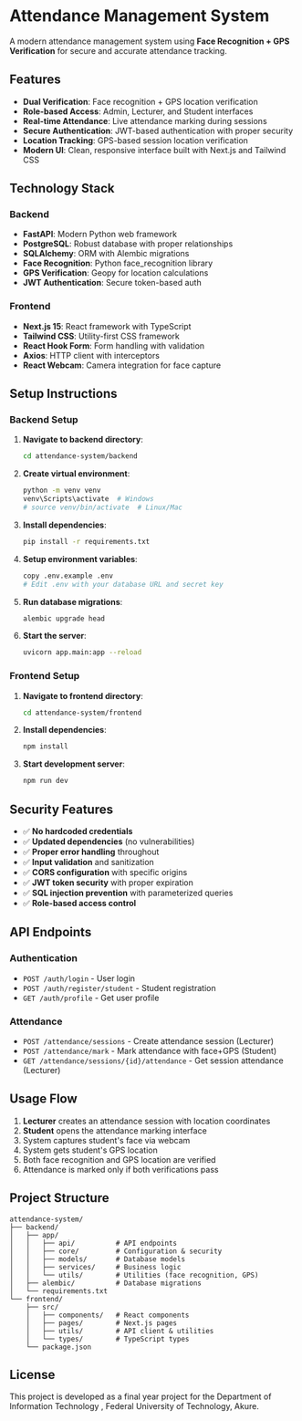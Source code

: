 # Attendance Management System

A modern attendance management system using **Face Recognition + GPS Verification** for secure and accurate attendance tracking.

## Features

- **Dual Verification**: Face recognition + GPS location verification
- **Role-based Access**: Admin, Lecturer, and Student interfaces
- **Real-time Attendance**: Live attendance marking during sessions
- **Secure Authentication**: JWT-based authentication with proper security
- **Location Tracking**: GPS-based session location verification
- **Modern UI**: Clean, responsive interface built with Next.js and Tailwind CSS

## Technology Stack

### Backend
- **FastAPI**: Modern Python web framework
- **PostgreSQL**: Robust database with proper relationships
- **SQLAlchemy**: ORM with Alembic migrations
- **Face Recognition**: Python face_recognition library
- **GPS Verification**: Geopy for location calculations
- **JWT Authentication**: Secure token-based auth

### Frontend
- **Next.js 15**: React framework with TypeScript
- **Tailwind CSS**: Utility-first CSS framework
- **React Hook Form**: Form handling with validation
- **Axios**: HTTP client with interceptors
- **React Webcam**: Camera integration for face capture

## Setup Instructions

### Backend Setup

1. **Navigate to backend directory**:
   ```bash
   cd attendance-system/backend
   ```

2. **Create virtual environment**:
   ```bash
   python -m venv venv
   venv\Scripts\activate  # Windows
   # source venv/bin/activate  # Linux/Mac
   ```

3. **Install dependencies**:
   ```bash
   pip install -r requirements.txt
   ```

4. **Setup environment variables**:
   ```bash
   copy .env.example .env
   # Edit .env with your database URL and secret key
   ```

5. **Run database migrations**:
   ```bash
   alembic upgrade head
   ```

6. **Start the server**:
   ```bash
   uvicorn app.main:app --reload
   ```

### Frontend Setup

1. **Navigate to frontend directory**:
   ```bash
   cd attendance-system/frontend
   ```

2. **Install dependencies**:
   ```bash
   npm install
   ```

3. **Start development server**:
   ```bash
   npm run dev
   ```

## Security Features

- ✅ **No hardcoded credentials**
- ✅ **Updated dependencies** (no vulnerabilities)
- ✅ **Proper error handling** throughout
- ✅ **Input validation** and sanitization
- ✅ **CORS configuration** with specific origins
- ✅ **JWT token security** with proper expiration
- ✅ **SQL injection prevention** with parameterized queries
- ✅ **Role-based access control**

## API Endpoints

### Authentication
- `POST /auth/login` - User login
- `POST /auth/register/student` - Student registration
- `GET /auth/profile` - Get user profile

### Attendance
- `POST /attendance/sessions` - Create attendance session (Lecturer)
- `POST /attendance/mark` - Mark attendance with face+GPS (Student)
- `GET /attendance/sessions/{id}/attendance` - Get session attendance (Lecturer)

## Usage Flow

1. **Lecturer** creates an attendance session with location coordinates
2. **Student** opens the attendance marking interface
3. System captures student's face via webcam
4. System gets student's GPS location
5. Both face recognition and GPS location are verified
6. Attendance is marked only if both verifications pass

## Project Structure

```
attendance-system/
├── backend/
│   ├── app/
│   │   ├── api/          # API endpoints
│   │   ├── core/         # Configuration & security
│   │   ├── models/       # Database models
│   │   ├── services/     # Business logic
│   │   └── utils/        # Utilities (face recognition, GPS)
│   ├── alembic/          # Database migrations
│   └── requirements.txt
└── frontend/
    ├── src/
    │   ├── components/   # React components
    │   ├── pages/        # Next.js pages
    │   ├── utils/        # API client & utilities
    │   └── types/        # TypeScript types
    └── package.json
```

## License

This project is developed as a final year project for the Department of Information Technology , Federal University of Technology, Akure.